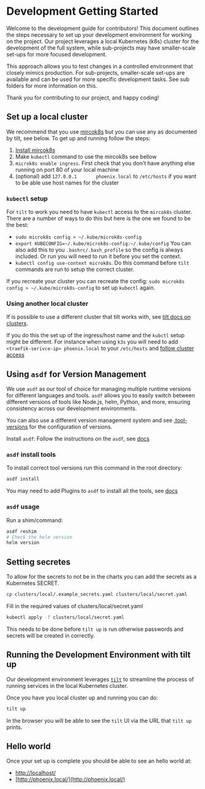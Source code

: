 # Development Getting Started

Welcome to the development guide for contributors! This document outlines the steps necessary to
set up your development environment for working on the project. Our project leverages a local
Kubernetes (k8s) cluster for the development of the full system, while sub-projects may have
smaller-scale set-ups for more focused development.

This approach allows you to test changes in a controlled environment that closely mimics
production. For sub-projects, smaller-scale set-ups are available and can be used for more specific
development tasks. See sub folders for more information on this.

Thank you for contributing to our project, and happy coding!

## Set up a local cluster

We recommend that you use [mircok8s](https://microk8s.io/) but you can use any as documented by
tilt, see below. To get up and running follow the steps:

1. [Install mircok8s](https://microk8s.io/docs/install-alternatives)
2. Make `kubectl` command to use the mircok8s see bellow
3. `microk8s enable ingress`. First check that you don't have anything else running on port 80 of
  your local machine
4. (optional) add `127.0.0.1       phoenix.local` to `/etc/hosts` if you want to be able use host
   names for the cluster

### `kubectl` setup

For `tilt` to work you need to have `kubectl` access to the `mircok8s` cluster. There are a number
of ways to do this but here is the one we found to be the best:

* `sudo microk8s config > ~/.kube/microk8s-config`
* `export KUBECONFIG=~/.kube/microk8s-config:~/.kube/config` You can also add this to you
  `.bashrc/.bash_profile`
  so the config is always included. Or run you will need to run it before you set the context.
* `kubectl config use-context microk8s`. Do this command before `tilt` commands are run to setup
  the correct cluster.

If you recreate your cluster you can recreate the config: `sudo microk8s config >
~/.kube/microk8s-config` to set up `kubectl` again.

### Using another local cluster

If is possible to use a different cluster
that tilt works with, see [tilt docs on clusters](https://docs.tilt.dev/choosing_clusters).

If you do this the set up of the ingress/host name and the `kubctl` setup might be different. For
instance when using `k3s` you will need to add `<traefik-serivce-ip> phoenix.local` to your
`/etc/hosts` and [follow cluster access](https://docs.k3s.io/cluster-access)

## Using `asdf` for Version Management

We use `asdf` as our tool of choice for managing multiple runtime versions for different languages
and tools. `asdf` allows you to easily switch between different versions of tools like Node.js,
helm, Python, and more, ensuring consistency across our development environments.

You can also use a different version management system and see
[.tool-versions](./../.tool-versions) for the configuration of versions.

Install `asdf`: Follow the instructions on the `asdf`, see
[docs](https://asdf-vm.com/guide/getting-started.html)

### `asdf` install tools

To install correct tool versions run this command in the root directory:

```bash
asdf install
```

You may need to add Plugins to `asdf` to install all the tools, see
[docs](https://asdf-vm.com/manage/plugins.html)

### `asdf` usage

Run a shim/command:

```bash
asdf reshim
# Check the helm version
helm version
```

## Setting secretes

To allow for the secrets to not be in the charts you can add the secrets as a Kubernetes SECRET.

```bash
cp clusters/local/.example_secrets.yaml clusters/local/secret.yaml
```

Fill in the required values of clusters/local/secret.yaml

```bash
kubectl apply -f clusters/local/secret.yaml
```

This needs to be done before `tilt up` is run otherwise passwords and secrets will be created in
correctly.

## Running the Development Environment with tilt up

Our development environment leverages [`tilt`](https://tilt.dev/) to streamline the process of
running services in the local Kubernetes cluster.

Once you have you local cluster up and running you can do:

```bash
tilt up
```

In the browser you will be able to see the `tilt` UI via the URL that `tilt up` prints.

## Hello world

Once your set up is complete you should be able to see an hello world at:

* [http://localhost/](http://localhost/)
* [http://phoenix.local/](http://phoenix.local/)
